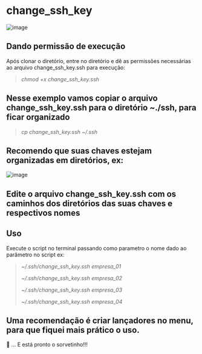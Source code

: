 # change_ssh_key

![image](https://user-images.githubusercontent.com/13986633/208003538-564fef7a-99e2-40ae-8765-1e010eee7258.png)


## Dando permissão de execução
Após clonar o diretório, entre no diretório e dê as permissões necessárias ao arquivo change_ssh_key.ssh para execução:
> *chmod +x change_ssh_key.ssh*

## Nesse exemplo vamos copiar o arquivo change_ssh_key.ssh para o diretório ~./ssh, para ficar organizado
> *cp change_ssh_key.ssh ~/.ssh*

## Recomendo que suas chaves estejam organizadas em diretórios, ex:

![image](https://user-images.githubusercontent.com/13986633/207979524-01d75720-d04b-47f8-b33c-e598d9796aab.png)

## Edite o arquivo change_ssh_key.ssh com os caminhos dos diretórios das suas chaves e respectivos nomes

## Uso
Execute o script no terminal passando como parametro o nome dado ao parâmetro no script ex:
> *~/.ssh/change_ssh_key.ssh empresa_01*
> 
> *~/.ssh/change_ssh_key.ssh empresa_02*
> 
> *~/.ssh/change_ssh_key.ssh empresa_03*
> 
> *~/.ssh/change_ssh_key.ssh empresa_04*

## Uma recomendação é criar lançadores no menu, para que fiquei mais prático o uso.

👋 ... E está pronto o sorvetinho!!!
